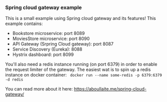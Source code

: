 ### Spring cloud gateway example

This is a small example using Spring cloud gateway and its features! This example contains:
+ Bookstore microservice: port 8089
+ MoviesStore microservice: port 8090
+ API Gateway (Srpring Cloud gateway): port 8087
+ Service Discovery (Eureka): 8088
+ Hystrix dashboard: port 8099

You'll also need a redis instance running (on port 6379) in order to enable the request limiter of the gateway. The easiest wat is to spin up a redis instance on docker container:
` docker run --name some-redis -p 6379:6379 -d redis`

You can read more about it here: https://aboullaite.me/spring-cloud-gateway/